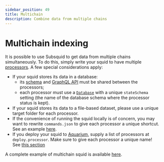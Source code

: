 ```yaml
---
sidebar_position: 49
title: Multichain
description: Combine data from multiple chains
---
```


# Multichain indexing

It is possible to use Subsquid to get data from multiple chains simultaneously. To do this, simply write your squid to have multiple [processors](/basics/squid-processor). A few special considerations apply:
* If your squid stores its data in a database:
  - its [schema](/basics/schema-file) and [GraphQL API](/graphql-api) must be shared between the processors;
  - each processor must use a [`Database`](/basics/store/store-interface) with a unique `stateSchema` setting (the name of the database schema where the processor status is kept).
* If your squid stores its data to a file-based dataset, please use a unique target folder for each processor.
* If the convenience of running the squid locally is of concern, you may want to rewrite `commands.json` to give each processor a unique shortcut. See an example [here](https://github.com/subsquid-labs/multichain-transfers-example/blob/master/commands.json).
* If you deploy your squid to [Aquarium](/deploy-squid), supply a list of processors at `deploy.processor`. Make sure to give each processor a unique name! See [this section](/deploy-squid/deploy-manifest/#processor)

A complete example of multichain squid is available [here](/examples/evm/multichain-example).
